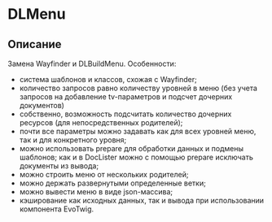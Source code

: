 # DLMenu #

## Описание
Замена Wayfinder и DLBuildMenu. Особенности:

* система шаблонов и классов, схожая с Wayfinder;
* количество запросов равно количеству уровней в меню (без учета запросов на добавление tv-параметров и подсчет дочерних документов)
* собственно, возможность подсчитать количество дочерних ресурсов (для непосредственных родителей);
* почти все параметры можно задавать как для всех уровней меню, так и для конкретного уровня;
* можно использовать prepare для обработки данных и подмены шаблонов; как и в DocLister можно с помощью prepare исключать документы из вывода;
* можно строить меню от нескольких родителей;
* можно держать развернутыми определенные ветки;
* можно вывести меню в виде json-массива;
* кэширование как исходных данных, так и вывода при использовании компонента EvoTwig.
